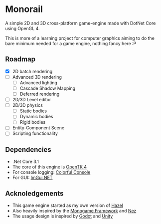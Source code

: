 # Monorail
A simple 2D and 3D cross-platform game-engine made with DotNet Core using OpenGL 4.

This is more of a learning project for computer graphics aiming to do the bare minimum needed for a game engine, nothing fancy here :P

## Roadmap
- [x] 2D batch rendering
- [ ] Advanced 3D rendering
    - [ ] Advanced lighting
    - [ ] Cascade Shadow Mapping
    - [ ] Deferred rendering
- [ ] 2D/3D Level editor
- [ ] 2D/3D physics
    - [ ] Static bodies
    - [ ] Dynamic bodies
    - [ ] Rigid bodies
- [ ] Entity-Component Scene
- [ ] Scripting functionality

## Dependencies
- .Net Core 3.1
- The core of this engine is [OpenTK 4](https://github.com/opentk/opentk)
- For console logging: [Colorful Console](https://github.com/tomakita/Colorful.Console)
- For GUI: [ImGui.NET](https://github.com/mellinoe/imgui.net)

## Acknoledgements
- This game engine started as my own version of [Hazel](https://github.com/TheCherno/Hazel)
- Also heavily inspired by the [Monogame Framework](https://www.monogame.net/) and [Nez](https://github.com/prime31/nez)
- The usage design is inspired by [Godot](https://godotengine.org/) and [Unity](https://unity.com/)
